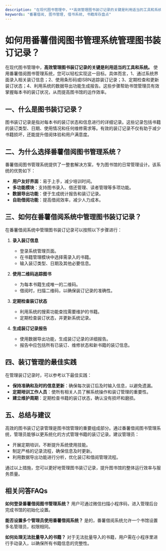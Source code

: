 ```yaml
---
description: "在现代图书管理中，**高效管理图书装订记录的关键是利用适当的工具和系统。** 使用番薯借阅图书管理系统，您可以轻松实现这一目标。具体而言，1、通过系统界面录入相关装订信息；2、使用条形码或ISBN追踪装订记录；3、定期检查和更新装订状态；4、利用系统的数据导出功能生成报告。这些步骤帮助书馆管理员有效掌握每本书的装订状况，从而提高图书馆的运作效率。"
keywords: "番薯借阅, 图书管理, 借书系统, 书籍库存盘点"
---
```

# 如何用番薯借阅图书管理系统管理图书装订记录？

在现代图书管理中，**高效管理图书装订记录的关键是利用适当的工具和系统。** 使用番薯借阅图书管理系统，您可以轻松实现这一目标。具体而言，1、通过系统界面录入相关装订信息；2、使用条形码或ISBN追踪装订记录；3、定期检查和更新装订状态；4、利用系统的数据导出功能生成报告。这些步骤帮助书馆管理员有效掌握每本书的装订状况，从而提高图书馆的运作效率。

## 一、什么是图书装订记录？

图书装订记录是指对每本书的装订状态和信息进行的详细记录。这些记录包括书籍的装订类型、日期、使用情况和任何维修需求等。有效的装订记录不仅有助于减少书籍损坏，还能提升借阅体验和用户满意度。

## 二、为什么选择番薯借阅图书管理系统？

番薯借阅图书管理系统提供了一整套解决方案，专为图书馆的日常管理设计。该系统的优势如下：

- **用户友好界面**：易于上手，减少培训时间。
- **多功能模块**：支持图书录入、借还管理、读者管理等多项功能。
- **数据导出功能**：便于生成统计报告和装订记录。
- **自助借阅功能**：提高借阅效率，减少人力成本。

## 三、如何在番薯借阅系统中管理图书装订记录？

在番薯借阅系统中管理图书装订记录可以按照以下步骤进行：

1. **录入装订信息**
   - 登录系统管理页面。
   - 在书籍管理模块中选择需录入的书籍。
   - 输入装订类型、日期及其他必要信息。

2. **使用二维码追踪图书**
   - 为每本书籍生成唯一的二维码。
   - 借阅时，扫描二维码，以确保装订记录的准确性。

3. **定期检查装订状态**
   - 利用系统的搜索功能查找需要维护的书籍。
   - 定期检查装订状态，并更新系统记录。

4. **生成装订记录报告**
   - 使用数据导出功能，生成装订记录的详细报告。
   - 报告中应包括所有已装订、维修状态和新书籍的装订信息。

## 四、装订管理的最佳实践

在管理装订记录时，可以参考以下最佳实践：

- **保持准确和及时的信息更新**：确保每次装订后及时输入信息，以避免遗漏。
- **定期培训工作人员**：使所有相关人员了解系统操作和装订管理的重要性。
- **建立维护周期**：定期检查书籍的装订状态，确认没有损坏和磨损。

## 五、总结与建议

高效的图书装订记录管理是图书馆管理的重要组成部分。通过番薯借阅图书管理系统，管理员能够以更系统化的方式管理书籍的装订记录。建议管理员：

- 开展定期培训，不断提升系统使用技能。
- 制定严格的记录流程，确保信息及时更新。
- 利用数据导出功能进行分析，优化装订和借阅管理流程。

通过以上措施，您可以更好地管理图书装订记录，提升图书馆的整体运行效率与服务质量。

## 相关问答FAQs

**如何登录番薯借阅图书管理系统？** 
用户可通过微信扫描小程序码，进入管理后台完成书馆的初始化设置。 

**能否设置多个管理员使用番薯借阅系统？** 
是的，番薯借阅系统允许一个书馆设置多名管理员，权限相同。

**如何处理无法批量导入的书籍？** 
对于无法批量导入的书籍，用户需在小程序里进行手动录入，以确保所有书籍信息的完整性。

